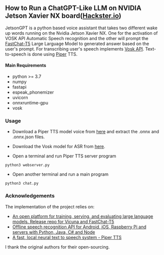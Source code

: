 ## How to Run a ChatGPT-Like LLM on NVIDIA Jetson Xavier NX board([Hackster.io](https://www.hackster.io/shahizat/how-to-run-a-chatgpt-like-llm-on-nvidia-jetson-board-41fd79))

JetsonGPT is a python based voice assistant that takes two different wake up words running on the Nvidia Jetson Xavier NX. One for the activation of VOSK API Automatic Speech recognition and the other will prompt the [FastChat-T5](https://github.com/lm-sys/FastChat) Large Larguage Model to generated answer based on the user's prompt. For transcribing user's speech implements [Vosk API](https://github.com/alphacep/vosk-api). Text-to-speech is done using [Piper](https://github.com/rhasspy/piper) TTS.

#### Main Requirements
* python >= 3.7
* numpy
* fastapi
* espeak_phonemizer
* uvicorn
* onnxruntime-gpu
* vosk

### Usage
* Download a Piper TTS model voice from [here](https://github.com/rhasspy/piper/releases/tag/v0.0.2) and extract the .onnx and .onnx.json files.
* Download the Vosk model for ASR from [here](https://alphacephei.com/vosk/models).

* Open a terminal and run Piper TTS server program
```
python3 webserver.py
```
* Open another terminal and run a main program
```
python3 chat.py
```

### Acknowledgements
The implementation of the project relies on:
* [An open platform for training, serving, and evaluating large language models. Release repo for Vicuna and FastChat-T5](https://github.com/lm-sys/FastChat)
* [Offline speech recognition API for Android, iOS, Raspberry Pi and servers with Python, Java, C# and Node](https://github.com/alphacep/vosk-api)
* [A fast, local neural text to speech system - Piper TTS](https://github.com/rhasspy/piper)

I thank the original authors for their open-sourcing.


